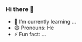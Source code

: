 ### Hi there 👋

<!--
**SeluMesu/SeluMesu** is a ✨ _special_ ✨ repository because its `README.md` (this file) appears on your GitHub profile.

Here are some ideas to get you started:
-->
- 🌱 I’m currently learning ...
- 😄 Pronouns: He
- ⚡ Fun fact: ...
